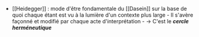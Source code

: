 - [[Heidegger]] : mode d'être fondamentale du [[Dasein]] sur la base de quoi chaque étant est vu à la lumière d'un contexte plus large
        - Il s'avère façonné et modifié par chaque acte d'interprétation
          - → C'est le ***cercle herméneutique***